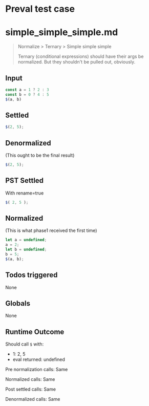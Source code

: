 # Preval test case

# simple_simple_simple.md

> Normalize > Ternary > Simple simple simple
>
> Ternary (conditional expressions) should have their args be normalized. But they shouldn't be pulled out, obviously.

## Input

`````js filename=intro
const a = 1 ? 2 : 3
const b = 0 ? 4 : 5
$(a, b)
`````


## Settled


`````js filename=intro
$(2, 5);
`````


## Denormalized
(This ought to be the final result)

`````js filename=intro
$(2, 5);
`````


## PST Settled
With rename=true

`````js filename=intro
$( 2, 5 );
`````


## Normalized
(This is what phase1 received the first time)

`````js filename=intro
let a = undefined;
a = 2;
let b = undefined;
b = 5;
$(a, b);
`````


## Todos triggered


None


## Globals


None


## Runtime Outcome


Should call `$` with:
 - 1: 2, 5
 - eval returned: undefined

Pre normalization calls: Same

Normalized calls: Same

Post settled calls: Same

Denormalized calls: Same
